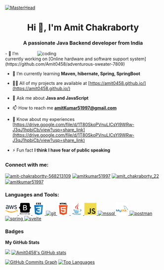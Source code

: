 [![MasterHead](https://github.blog/wp-content/uploads/2020/12/102393310-07478b80-3f8d-11eb-84eb-392d555ebd29.png?fit=1200%2C630)](https://amit0458.github.io)
<h1 align="center">Hi 👋, I'm Amit Chakraborty</h1>
<h3 align="center">A passionate Java Backend developer from India</h3>
<img align="right" alt="coding" width="400" src="https://cdn.dribbble.com/users/1162077/screenshots/3848914/programmer.gif">
- 🔭 I’m currently working on [Online hardware and software support system](https://github.com/Amit0458/adventurous-sweater-7809)

- 🌱 I’m currently learning **Maven, hibernate, Spring, SpringBoot**

- 👨‍💻 All of my projects are available at [https://amit0458.github.io/](https://amit0458.github.io/)

- 💬 Ask me about **Java and JavaScript**

- 📫 How to reach me **amitKumar51997@gmail.com**

- 📄 Know about my experiences [https://drive.google.com/file/d/1T80SkoPVnuLICsYl9WRw-J3qJ1hpbiCb/view?usp=share_link](https://drive.google.com/file/d/1T80SkoPVnuLICsYl9WRw-J3qJ1hpbiCb/view?usp=share_link)

- ⚡ Fun fact **I think I have fear of public speaking**

<h3 align="left">Connect with me:</h3>
<p align="left">
<a href="https://linkedin.com/in/amit-chakrabortty-568213109" target="blank"><img align="center" src="https://raw.githubusercontent.com/rahuldkjain/github-profile-readme-generator/master/src/images/icons/Social/linked-in-alt.svg" alt="amit-chakrabortty-568213109" height="30" width="40" /></a>
<a href="https://www.hackerrank.com/amitkumar51997" target="blank"><img align="center" src="https://raw.githubusercontent.com/rahuldkjain/github-profile-readme-generator/master/src/images/icons/Social/hackerrank.svg" alt="amitkumar51997" height="30" width="40" /></a>
<a href="https://www.leetcode.com/amit_chakraborty_22" target="blank"><img align="center" src="https://raw.githubusercontent.com/rahuldkjain/github-profile-readme-generator/master/src/images/icons/Social/leet-code.svg" alt="amit_chakraborty_22" height="30" width="40" /></a>
<a href="https://auth.geeksforgeeks.org/user/amitkumar51997" target="blank"><img align="center" src="https://raw.githubusercontent.com/rahuldkjain/github-profile-readme-generator/master/src/images/icons/Social/geeks-for-geeks.svg" alt="amitkumar51997" height="30" width="40" /></a>
</p>

<h3 align="left">Languages and Tools:</h3>
<p align="left"> <a href="https://aws.amazon.com" target="_blank" rel="noreferrer"> <img src="https://raw.githubusercontent.com/devicons/devicon/master/icons/amazonwebservices/amazonwebservices-original-wordmark.svg" alt="aws" width="40" height="40"/> </a> <a href="https://getbootstrap.com" target="_blank" rel="noreferrer"> <img src="https://raw.githubusercontent.com/devicons/devicon/master/icons/bootstrap/bootstrap-plain-wordmark.svg" alt="bootstrap" width="40" height="40"/> </a> <a href="https://www.w3schools.com/css/" target="_blank" rel="noreferrer"> <img src="https://raw.githubusercontent.com/devicons/devicon/master/icons/css3/css3-original-wordmark.svg" alt="css3" width="40" height="40"/> </a> <a href="https://git-scm.com/" target="_blank" rel="noreferrer"> <img src="https://www.vectorlogo.zone/logos/git-scm/git-scm-icon.svg" alt="git" width="40" height="40"/> </a> <a href="https://www.w3.org/html/" target="_blank" rel="noreferrer"> <img src="https://raw.githubusercontent.com/devicons/devicon/master/icons/html5/html5-original-wordmark.svg" alt="html5" width="40" height="40"/> </a> <a href="https://www.java.com" target="_blank" rel="noreferrer"> <img src="https://raw.githubusercontent.com/devicons/devicon/master/icons/java/java-original.svg" alt="java" width="40" height="40"/> </a> <a href="https://developer.mozilla.org/en-US/docs/Web/JavaScript" target="_blank" rel="noreferrer"> <img src="https://raw.githubusercontent.com/devicons/devicon/master/icons/javascript/javascript-original.svg" alt="javascript" width="40" height="40"/> </a> <a href="https://www.microsoft.com/en-us/sql-server" target="_blank" rel="noreferrer"> <img src="https://www.svgrepo.com/show/303229/microsoft-sql-server-logo.svg" alt="mssql" width="40" height="40"/> </a> <a href="https://www.mysql.com/" target="_blank" rel="noreferrer"> <img src="https://raw.githubusercontent.com/devicons/devicon/master/icons/mysql/mysql-original-wordmark.svg" alt="mysql" width="40" height="40"/> </a> <a href="https://postman.com" target="_blank" rel="noreferrer"> <img src="https://www.vectorlogo.zone/logos/getpostman/getpostman-icon.svg" alt="postman" width="40" height="40"/> </a> <a href="https://spring.io/" target="_blank" rel="noreferrer"> <img src="https://www.vectorlogo.zone/logos/springio/springio-icon.svg" alt="spring" width="40" height="40"/> </a> <a href="https://svelte.dev" target="_blank" rel="noreferrer"> <img src="https://upload.wikimedia.org/wikipedia/commons/1/1b/Svelte_Logo.svg" alt="svelte" width="40" height="40"/> </a> </p>
 
### Badges

<b>My GitHub Stats</b>

<a href="http://www.github.com/Amit0458"><img src="https://github-readme-streak-stats.herokuapp.com/?user=Amit0458&stroke=ffffff&background=1c1917&ring=22c55e&fire=22c55e&currStreakNum=ffffff&currStreakLabel=22c55e&sideNums=ffffff&sideLabels=ffffff&dates=ffffff&hide_border=true" /></a>
<span>
<a href="http://www.github.com/Amit0458"><img src="https://github-readme-stats.vercel.app/api?username=Amit0458&show_icons=true&hide=issues,&title_color=22c55e&text_color=ffffff&icon_color=ffffff&bg_color=1c1917&hide_border=true&show_icons=true" alt="Amit0458's GitHub stats" /></a>
</span>

<a href="http://www.github.com/Amit0458"><img src="https://github-readme-activity-graph.cyclic.app/graph?username=Amit0458&bg_color=1c1917&color=ffffff&line=ffffff&point=ffffff&area_color=1c1917&area=true&hide_border=true&custom_title=GitHub%20Commits%20Graph" alt="GitHub Commits Graph" /></a>
<a href="https://github.com/Amit0458" align="left"><img src="https://github-readme-stats.vercel.app/api/top-langs/?username=Amit0458&langs_count=10&title_color=22c55e&text_color=ffffff&icon_color=ffffff&bg_color=1c1917&hide_border=true&locale=en&custom_title=Top%20%Languages" alt="Top Languages" /></a>

